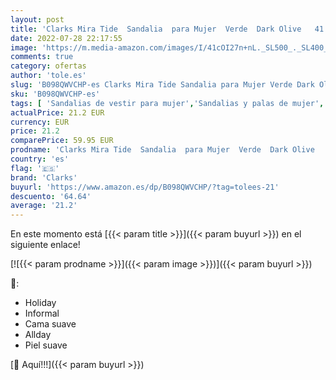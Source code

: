 ```yaml
---
layout: post
title: 'Clarks Mira Tide  Sandalia  para Mujer  Verde  Dark Olive   41.5 EU'
date: 2022-07-28 22:17:55
image: 'https://m.media-amazon.com/images/I/41cOI27n+nL._SL500_._SL400_.jpg'
comments: true
category: ofertas
author: 'tole.es'
slug: 'B098QWVCHP-es Clarks Mira Tide Sandalia para Mujer Verde Dark Olive 41.5 EU'
sku: 'B098QWVCHP-es'
tags: [ 'Sandalias de vestir para mujer','Sandalias y palas de mujer','Zapatos','Zapatos para mujer','Zapatos y complementos','clarks','sandalia','🇪🇸', ]
actualPrice: 21.2 EUR
currency: EUR
price: 21.2
comparePrice: 59.95 EUR
prodname: 'Clarks Mira Tide  Sandalia  para Mujer  Verde  Dark Olive   41.5 EU'
country: 'es'
flag: '🇪🇸'
brand: 'Clarks'
buyurl: 'https://www.amazon.es/dp/B098QWVCHP/?tag=tolees-21'
descuento: '64.64'
average: '21.2'
---
```


En este momento está [{{< param title >}}]({{< param buyurl >}}) en el siguiente enlace!

[![{{< param prodname >}}]({{< param image >}})]({{< param buyurl >}})

🔎:

- Holiday
- Informal
- Cama suave
- Allday
- Piel suave

[🛒 Aquí!!!]({{< param buyurl >}})
